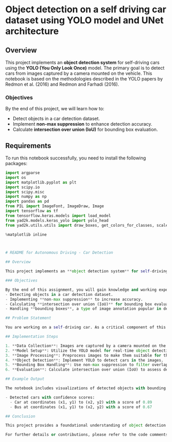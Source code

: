 # Object detection on a self driving car dataset using YOLO model and UNet architecture

## Overview

This project implements an **object detection system** for self-driving cars using the **YOLO (You Only Look Once)** model. The primary goal is to detect cars from images captured by a camera mounted on the vehicle. This notebook is based on the methodologies described in the YOLO papers by Redmon et al. (2016) and Redmon and Farhadi (2016).

### Objectives

By the end of this project,  we will learn how to:
- Detect objects in a car detection dataset.
- Implement **non-max suppression** to enhance detection accuracy.
- Calculate **intersection over union (IoU)** for bounding box evaluation.

## Requirements

To run this notebook successfully, you need to install the following packages:

```python
import argparse
import os
import matplotlib.pyplot as plt
import scipy.io
import scipy.misc
import numpy as np
import pandas as pd
from PIL import ImageFont, ImageDraw, Image
import tensorflow as tf
from tensorflow.keras.models import load_model
from yad2k.models.keras_yolo import yolo_head
from yad2k.utils.utils import draw_boxes, get_colors_for_classes, scale_boxes, read_classes, read_anchors, preprocess_image

%matplotlib inline



# README for Autonomous Driving - Car Detection

## Overview

This project implements an **object detection system** for self-driving cars using the **YOLO (You Only Look Once)** model. The primary goal is to detect cars from images captured by a camera mounted on the vehicle. This notebook is based on the methodologies described in the YOLO papers by Redmon et al. (2016) and Redmon and Farhadi (2016).

### Objectives

By the end of this assignment, you will gain knowledge and working experience in:
- Detecting objects in a car detection dataset.
- Implementing **non-max suppression** to increase accuracy.
- Calculating **intersection over union (IoU)** for bounding box evaluation.
- Handling **bounding boxes**, a type of image annotation popular in deep learning.

## Problem Statement

You are working on a self-driving car. As a critical component of this project, you'd like to first build a car detection system. To collect data, you've mounted a camera to the hood of the car, which takes pictures of the road ahead every few seconds as you drive around.

## Implementation Steps

1. **Data Collection**: Images are captured by a camera mounted on the car.
2. **Model Setup**: Utilize the YOLO model for real-time object detection.
3. **Image Processing**: Preprocess images to make them suitable for the model.
4. **Object Detection**: Implement YOLO to detect cars in the images.
5. **Bounding Box Handling**: Use non-max suppression to filter overlapping bounding boxes.
6. **Evaluation**: Calculate intersection over union (IoU) to assess detection performance.

## Example Output

The notebook includes visualizations of detected objects with bounding boxes and confidence scores. For instance:

- Detected cars with confidence scores:
  - Car at coordinates (x1, y1) to (x2, y2) with a score of 0.89
  - Bus at coordinates (x1, y1) to (x2, y2) with a score of 0.67

## Conclusion

This project provides a foundational understanding of object detection in autonomous driving applications using deep learning techniques. Further enhancements may include training on larger datasets or integrating additional sensors for improved accuracy.

For further details or contributions, please refer to the code comments and documentation within the notebook.
